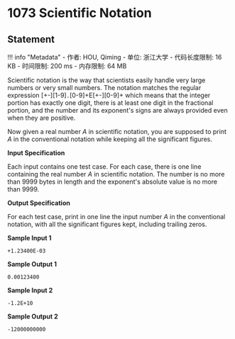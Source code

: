 
# 1073 Scientific Notation

## Statement

!!! info "Metadata"
    - 作者: HOU, Qiming
    - 单位: 浙江大学
    - 代码长度限制: 16 KB
    - 时间限制: 200 ms
    - 内存限制: 64 MB

Scientific notation is the way that scientists easily handle very large numbers or very small numbers. The notation matches the regular expression [+-][1-9]`.`[0-9]+E[+-][0-9]+ which means that the integer portion has exactly one digit, there is at least one digit in the fractional portion, and the number and its exponent's signs are always provided even when they are positive.

Now given a real number $A$ in scientific notation, you are supposed to print $A$ in the conventional notation while keeping all the significant figures.

**Input Specification**

Each input contains one test case. For each case, there is one line containing the real number $A$ in scientific notation. The number is no more than 9999 bytes in length and the exponent's absolute value is no more than 9999.

**Output Specification**

For each test case, print in one line the input number $A$ in the conventional notation, with all the significant figures kept, including trailing zeros.

**Sample Input 1**
```plaintext
+1.23400E-03
```

**Sample Output 1**
```plaintext
0.00123400
```

**Sample Input 2**
```plaintext
-1.2E+10
```

**Sample Output 2**
```plaintext
-12000000000
```

